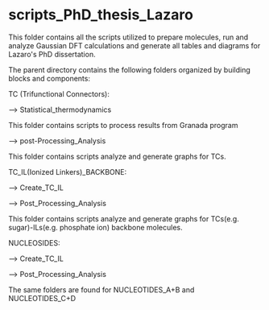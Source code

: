 # scripts_PhD_thesis_Lazaro
This folder contains all the scripts utilized to prepare molecules, run and analyze Gaussian 
DFT calculations and generate all tables and diagrams for Lazaro's PhD dissertation.

The parent directory contains the following folders organized by building blocks and components:

TC (Trifunctional Connectors):

--> Statistical_thermodynamics

This folder contains scripts to process results from Granada program

--> post-Processing_Analysis

This folder contains scripts analyze and generate graphs for TCs.

TC_IL(Ionized Linkers)_BACKBONE:

--> Create_TC_IL

--> Post_Processing_Analysis

This folder contains scripts analyze and generate graphs for 
TCs(e.g. sugar)-ILs(e.g. phosphate ion) backbone molecules.

NUCLEOSIDES:

--> Create_TC_IL

--> Post_Processing_Analysis

The same folders are found for NUCLEOTIDES_A+B and NUCLEOTIDES_C+D



